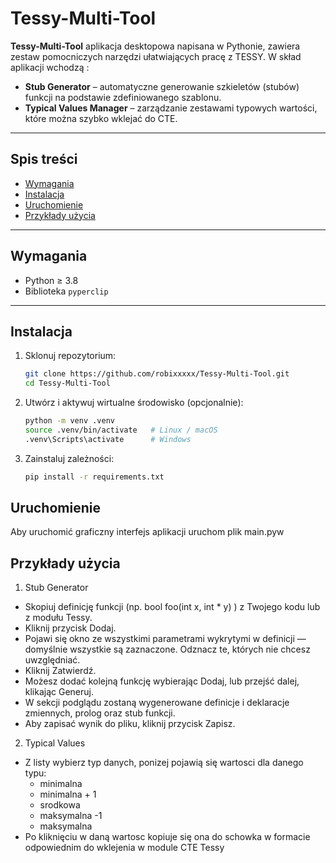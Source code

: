 # Tessy-Multi-Tool

**Tessy-Multi-Tool** aplikacja desktopowa napisana w Pythonie, zawiera zestaw pomocniczych narzędzi ułatwiających pracę z TESSY. W skład aplikacji wchodzą :

- **Stub Generator** – automatyczne generowanie szkieletów (stubów) funkcji na podstawie zdefiniowanego szablonu.
- **Typical Values Manager** – zarządzanie zestawami typowych wartości, które można szybko wklejać do CTE.

---

## Spis treści

- [Wymagania](#wymagania)  
- [Instalacja](#instalacja)  
- [Uruchomienie](#uruchomienie)  
- [Przykłady użycia](#przykłady-użycia)   

---

## Wymagania

- Python ≥ 3.8  
- Biblioteka `pyperclip`  

---

## Instalacja

1. Sklonuj repozytorium:
   ```bash
   git clone https://github.com/robixxxxx/Tessy-Multi-Tool.git
   cd Tessy-Multi-Tool

2. Utwórz i aktywuj wirtualne środowisko (opcjonalnie):
   ```bash
   python -m venv .venv
   source .venv/bin/activate   # Linux / macOS
   .venv\Scripts\activate      # Windows

3. Zainstaluj zależności:
   ```bash
   pip install -r requirements.txt

## Uruchomienie

Aby uruchomić graficzny interfejs aplikacji uruchom plik main.pyw

## Przykłady użycia

1. Stub Generator
* Skopiuj definicję funkcji (np. bool foo(int x, int * y) ) z Twojego kodu lub z modułu Tessy.
* Kliknij przycisk Dodaj.
* Pojawi się okno ze wszystkimi parametrami wykrytymi w definicji — domyślnie wszystkie są zaznaczone. Odznacz te, których nie chcesz uwzględniać.
* Kliknij Zatwierdź.
* Możesz dodać kolejną funkcję wybierając Dodaj, lub przejść dalej, klikając Generuj.
* W sekcji podglądu zostaną wygenerowane definicje i deklaracje zmiennych, prolog oraz stub funkcji. 
* Aby zapisać wynik do pliku, kliknij przycisk Zapisz.

2. Typical Values
* Z listy wybierz typ danych, ponizej pojawią się wartosci dla danego typu:
   * minimalna
   * minimalna + 1
   * srodkowa
   * maksymalna -1
   * maksymalna 
* Po kliknięciu w daną wartosc kopiuje się ona do schowka w formacie odpowiednim do wklejenia w module CTE Tessy